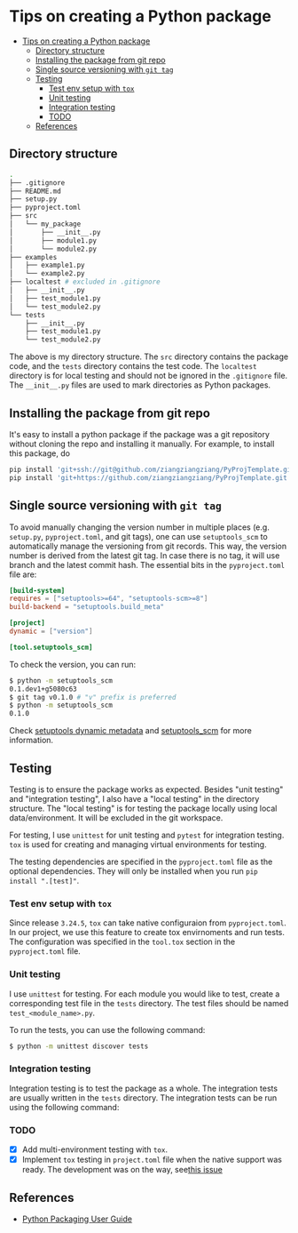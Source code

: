 # Tips on creating a Python package

- [Tips on creating a Python package](#tips-on-creating-a-python-package)
  - [Directory structure](#directory-structure)
  - [Installing the package from git repo](#installing-the-package-from-git-repo)
  - [Single source versioning with `git tag`](#single-source-versioning-with-git-tag)
  - [Testing](#testing)
    - [Test env setup with `tox`](#test-env-setup-with-tox)
    - [Unit testing](#unit-testing)
    - [Integration testing](#integration-testing)
    - [TODO](#todo)
  - [References](#references)


## Directory structure

```bash
.
├── .gitignore
├── README.md
├── setup.py
├── pyproject.toml
├── src
│   └── my_package
│       ├── __init__.py
│       ├── module1.py
│       └── module2.py
├── examples
│   ├── example1.py
│   └── example2.py
├── localtest # excluded in .gitignore
│   ├── __init__.py
│   ├── test_module1.py
│   └── test_module2.py
└── tests
    ├── __init__.py
    ├── test_module1.py
    └── test_module2.py
```

The above is my directory structure. The `src` directory contains the package code, and the `tests` directory contains the test code. The `localtest` directory is for local testing and should not be ignored in the `.gitignore` file. The `__init__.py` files are used to mark directories as Python packages.

## Installing the package from git repo

It's easy to install a python package if the package was a git repository without cloning the repo and installing it manually. For example, to install this package, do

```bash
pip install 'git+ssh://git@github.com/ziangziangziang/PyProjTemplate.git' # for SSH url
pip install 'git+https://github.com/ziangziangziang/PyProjTemplate.git' # for HTTPS url

```

## Single source versioning with `git tag`

To avoid manually changing the version number in multiple places (e.g. `setup.py`, `pyproject.toml`, and git tags), one can use `setuptools_scm` to automatically manage the versioning from git records. This way, the version number is derived from the latest git tag. In case there is no tag, it will use branch and the latest commit hash. The essential bits in the `pyproject.toml` file are:

```toml
[build-system]
requires = ["setuptools>=64", "setuptools-scm>=8"]
build-backend = "setuptools.build_meta"

[project]
dynamic = ["version"]

[tool.setuptools_scm]
```

To check the version, you can run:

```bash
$ python -m setuptools_scm
0.1.dev1+g5080c63
$ git tag v0.1.0 # "v" prefix is preferred
$ python -m setuptools_scm
0.1.0
```

Check [setuptools dynamic metadata](https://packaging.python.org/en/latest/guides/writing-pyproject-toml/#static-vs-dynamic-metadata) and
[setuptools_scm](https://github.com/pypa/setuptools-scm) for more information.

## Testing

Testing is to ensure the package works as expected. Besides "unit testing" and "integration testing", I also have a "local testing" in the directory structure. 
The "local testing" is for testing the package locally using local data/environment. It will be excluded in the git workspace.

For testing, I use `unittest` for unit testing and `pytest` for integration testing. `tox` is used for creating and managing virtual environments for testing.

The testing dependencies are specified in the `pyproject.toml` file as the optional dependencies. They will only be installed when you run `pip install ".[test]"`.


### Test env setup with `tox`

Since release `3.24.5`, `tox` can take native configuraion from `pyproject.toml`. In our project, we use this feature to create tox envirnoments and run tests. The configuration was specified in the `tool.tox` section in the `pyproject.toml` file. 


### Unit testing
I use `unittest` for testing. For each module you would like to test, create a corresponding test file in the `tests` directory. The test files should be named `test_<module_name>.py`. 

To run the tests, you can use the following command:

```bash
$ python -m unittest discover tests
```

### Integration testing

Integration testing is to test the package as a whole. The integration tests are usually written in the `tests` directory. The integration tests can be run using the following command:


### TODO

- [x] Add multi-environment testing with `tox`.
- [x] Implement `tox` testing in `project.toml` file when the native support was ready. The development was on the way, see[this issue](https://github.com/tox-dev/tox/issues/999)

## References

- [Python Packaging User Guide](https://packaging.python.org/en/latest/tutorials/packaging-projects/)
